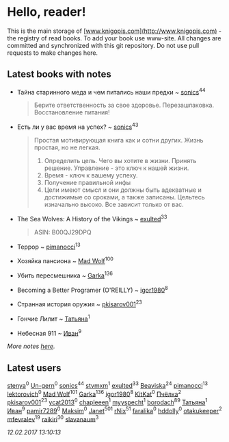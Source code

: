 # Hello, reader!
This is the main storage of [www.knigopis.com](http://www.knigopis.com) - the registry of read books.
To add your book use www-site. All changes are committed and synchronized with this git repository.
Do not use pull requests to make changes here.


## Latest books with notes
* Тайна старинного меда и чем питались наши предки ~ [sonics](users/588/5880221-vkontakte)<sup>44</sup>
    > Берите ответственность за свое здоровье. Перезашлаковка.
    > Восстановление питания!

* Есть ли у вас время на успех? ~ [sonics](users/588/5880221-vkontakte)<sup>43</sup>
    > Простая мотивирующая книга как и сотни других.
    > Жизнь простая, но не легкая.
    > 1. Определить цель. Чего вы хотите в жизни. Принять решение. Управление - это ключ к нашей жизни.
    > 2. Время - ключ к вашему успеху.
    > 3. Получение правильной инфы
    > 4. Цели имеют смысл и они должны быть адекватные и достижимые со сроками,  а также записаны. Цельтесь изначально высоко.
    > Все зависит  только от вас.

* The Sea Wolves: A History of the Vikings ~ [exulted](users/100/100599204551896265722-google)<sup>33</sup>
    > ASIN: B00QJ29DPQ

* Террор ~ [pimanocci](users/117/117124011531379579265-google)<sup>13</sup>

* Хозяйка пансиона ~ [Mad Wolf](users/947/94738840-vkontakte)<sup>100</sup>

* Убить пересмешника ~ [Garka](users/115/115753719718250012620-google)<sup>136</sup>

* Becoming a Better Programer (O'REILLY) ~ [igor1980](users/100/100003094239547-facebook)<sup>8</sup>

* Странная история оружия ~ [pkisarov001](users/311/311057796-yandex)<sup>23</sup>

* Гончие Лилит ~ [Татьяна](users/735/73529875-vkontakte)<sup>1</sup>

* Небесная 911 ~ [Иван](users/111/111223381196748176136-google)<sup>9</sup>


_More notes [here](latest_books_with_notes.md)._


## Latest users
[stenya](users/333/333274180-vkontakte)<sup>0</sup> 
[Un-gern](users/100/100554758027116246692-google)<sup>0</sup> 
[sonics](users/588/5880221-vkontakte)<sup>44</sup> 
[stvmxm](users/436/4366644796-twitter)<sup>1</sup> 
[exulted](users/100/100599204551896265722-google)<sup>33</sup> 
[Beaviska](users/102/10202544960024508-facebook)<sup>24</sup> 
[pimanocci](users/117/117124011531379579265-google)<sup>13</sup> 
[lektorovich](users/100/100007627924096-facebook)<sup>0</sup> 
[Mad Wolf](users/947/94738840-vkontakte)<sup>101</sup> 
[Garka](users/115/115753719718250012620-google)<sup>136</sup> 
[igor1980](users/100/100003094239547-facebook)<sup>8</sup> 
[KitKat](users/106/106703315109940761280-google)<sup>0</sup> 
[Пчёлка](users/703/70343728-vkontakte)<sup>2</sup> 
[pkisarov001](users/311/311057796-yandex)<sup>23</sup> 
[ycat2013](users/227/227702070-vkontakte)<sup>0</sup> 
[chapleeen](users/269/269883500-twitter)<sup>1</sup> 
[myyspecht](users/321/3211454-vkontakte)<sup>1</sup> 
[borodach](users/157/15706320-vkontakte)<sup>89</sup> 
[Татьяна](users/735/73529875-vkontakte)<sup>1</sup> 
[Иван](users/111/111223381196748176136-google)<sup>9</sup> 
[pamir7289](users/103/10391886-vkontakte)<sup>0</sup> 
[Maksim](users/145/145607147-vkontakte)<sup>0</sup> 
[Janet](users/205/20565064-vkontakte)<sup>501</sup> 
[rNix](users/115/115622071-twitter)<sup>51</sup> 
[faralika](users/440/44047555-vkontakte)<sup>0</sup> 
[hddolly](users/250/250390719-vkontakte)<sup>0</sup> 
[otakukeeper](users/350/35080115-vkontakte)<sup>2</sup> 
[mfevralev](users/140/140966150-vkontakte)<sup>19</sup> 
[raikiri](users/384/384194935-vkontakte)<sup>30</sup> 
[slavanaum](users/562/5622196-vkontakte)<sup>3</sup> 


_12.02.2017 13:10:13_
